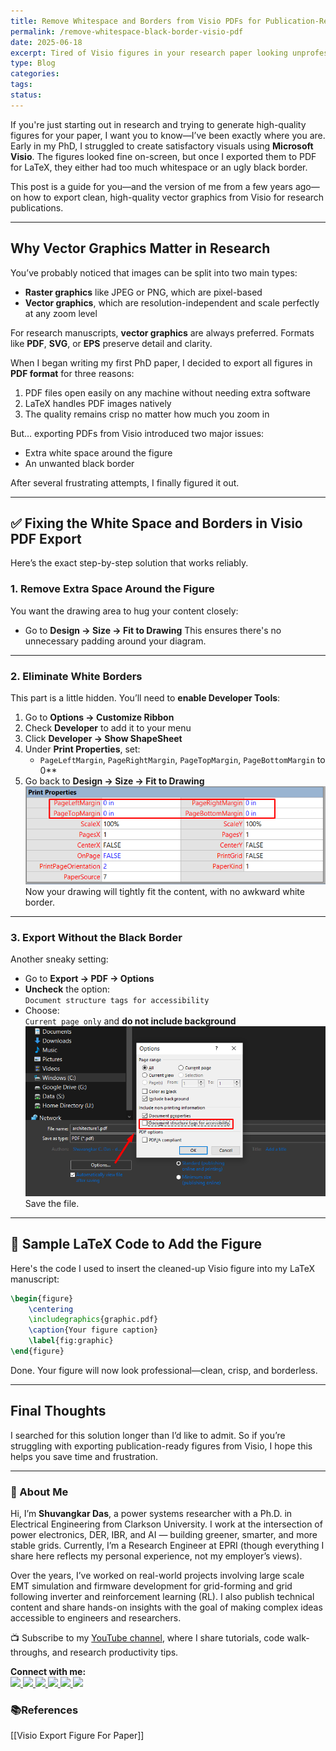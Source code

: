 ```yaml
---
title: Remove Whitespace and Borders from Visio PDFs for Publication-Ready Figures
permalink: /remove-whitespace-black-border-visio-pdf
date: 2025-06-18
excerpt: Tired of Visio figures in your research paper looking unprofessional due to extra white space and black borders? I’ve been there. In this post, I share the exact steps I use to export clean, high-quality PDFs from Visio—perfect for LaTeX and academic publishing.
type: Blog
categories: 
tags: 
status:
---
```

If you're just starting out in research and trying to generate high-quality figures for your paper, I want you to know—I’ve been exactly where you are. Early in my PhD, I struggled to create satisfactory visuals using **Microsoft Visio**. The figures looked fine on-screen, but once I exported them to PDF for LaTeX, they either had too much whitespace or an ugly black border.

This post is a guide for you—and the version of me from a few years ago—on how to export clean, high-quality vector graphics from Visio for research publications.

---

## Why Vector Graphics Matter in Research

You’ve probably noticed that images can be split into two main types:
- **Raster graphics** like JPEG or PNG, which are pixel-based
- **Vector graphics**, which are resolution-independent and scale perfectly at any zoom level

For research manuscripts, **vector graphics** are always preferred. Formats like **PDF**, **SVG**, or **EPS** preserve detail and clarity.

When I began writing my first PhD paper, I decided to export all figures in **PDF format** for three reasons:
1. PDF files open easily on any machine without needing extra software
2. LaTeX handles PDF images natively
3. The quality remains crisp no matter how much you zoom in


But… exporting PDFs from Visio introduced two major issues:
- Extra white space around the figure
- An unwanted black border

After several frustrating attempts, I finally figured it out.

---

## ✅ Fixing the White Space and Borders in Visio PDF Export

Here’s the exact step-by-step solution that works reliably.
### 1. Remove Extra Space Around the Figure
You want the drawing area to hug your content closely:
- Go to **Design → Size → Fit to Drawing**
This ensures there's no unnecessary padding around your diagram.

---
### 2. Eliminate White Borders

This part is a little hidden. You’ll need to **enable Developer Tools**:
1. Go to **Options → Customize Ribbon**
2. Check **Developer** to add it to your menu
3. Click **Developer → Show ShapeSheet**
4. Under **Print Properties**, set:
    - `PageLeftMargin`, `PageRightMargin`, `PageTopMargin`, `PageBottomMargin` to  0**
5. Go back to **Design → Size → Fit to Drawing**
![Image](/assets/images/Pasted-image-20250618070557.png)
Now your drawing will tightly fit the content, with no awkward white border.

---

### 3. Export Without the Black Border
Another sneaky setting:
- Go to **Export → PDF → Options**
- **Uncheck** the option:  
    `Document structure tags for accessibility`
- Choose:  
    `Current page only` and **do not include background**
![Image](/assets/images/Pasted-image-20250618070544.png)
Save the file.

---

## 🧪 Sample LaTeX Code to Add the Figure

Here's the code I used to insert the cleaned-up Visio figure into my LaTeX manuscript:

```latex
\begin{figure}
    \centering
    \includegraphics{graphic.pdf}
    \caption{Your figure caption} 
    \label{fig:graphic}
\end{figure}
```

Done. Your figure will now look professional—clean, crisp, and borderless.

---
## Final Thoughts

I searched for this solution longer than I’d like to admit. So if you’re struggling with exporting publication-ready figures from Visio, I hope this helps you save time and frustration.

---
### 👋 About Me
Hi, I’m **Shuvangkar Das**, a power systems researcher with a Ph.D. in Electrical Engineering from Clarkson University. I work at the intersection of power electronics, DER, IBR, and AI — building greener, smarter, and more stable grids. Currently, I’m a Research Engineer at EPRI (though everything I share here reflects my personal experience, not my employer’s views).

Over the years, I’ve worked on real-world projects involving large scale EMT simulation and firmware development for  grid-forming and grid following inverter and reinforcement learning (RL). I also publish technical content and share hands-on insights with the goal of making complex ideas accessible to engineers and researchers.

📺 Subscribe to my [YouTube channel](https://www.youtube.com/@ShuvangkarDas), where I share tutorials, code walk-throughs, and research productivity tips.

<p><strong>Connect with me:<br></strong>
<a href="https://www.youtube.com/@ShuvangkarDas" target="_blank">
    <img src="https://img.shields.io/badge/YouTube-Subscribe-red?style=for-the-badge&logo=youtube">
  </a>
  <a href="https://www.linkedin.com/in/ShuvangkarDas" target="_blank">
    <img src="https://img.shields.io/badge/LinkedIn-Connect-blue?style=for-the-badge&logo=linkedin">
  </a>
  <a href="https://newsletter.shuvangkardas.com" target="_blank">
    <img src="https://img.shields.io/badge/Newsletter-Subscribe-blue?style=for-the-badge">
  </a>
  <a href="https://twitter.com/shuvangkar_das" target="_blank">
    <img src="https://img.shields.io/badge/Twitter-Follow-blue?style=for-the-badge&logo=twitter">
  </a>
  
  <a href="https://github.com/shuvangkardas" target="_blank">
    <img src="https://img.shields.io/badge/GitHub-Follow-black?style=for-the-badge&logo=github">
  </a>
  <a href="https://blog.shuvangkardas.com" target="_blank">
    <img src="https://img.shields.io/badge/Blog-Read-blueviolet?style=for-the-badge">
  </a>
  
</p>

### 📚References
[[Visio Export Figure For Paper]]



